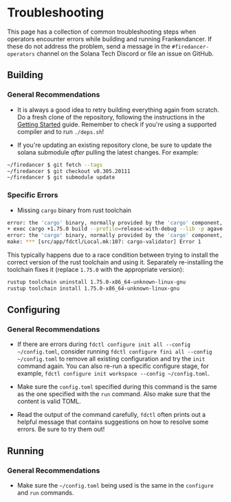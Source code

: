 # Troubleshooting

This page has a collection of common troubleshooting steps when operators
encounter errors while building and running Frankendancer. If these do
not address the problem, send a message in the `#firedancer-operators`
channel on the Solana Tech Discord or file an issue on GitHub.

## Building

### General Recommendations

* It is always a good idea to retry building everything again from scratch.
Do a fresh clone of the repository, following the instructions in the
[Getting Started](./getting-started.md#prerequisites) guide. Remember to
check if you're using a supported compiler and to run `./deps.sh`!

* If you're updating an existing repository clone, be sure to update
the solana submodule _after_ pulling the latest changes. For example:

```sh [bash]
~/firedancer $ git fetch --tags
~/firedancer $ git checkout v0.305.20111
~/firedancer $ git submodule update
```

### Specific Errors

* Missing `cargo` binary from rust toolchain

```sh [bash]
error: the 'cargo' binary, normally provided by the 'cargo' component, is not applicable to the '1.75.0-x86_64-unknown-linux-gnu' toolchain
+ exec cargo +1.75.0 build --profile=release-with-debug --lib -p agave-validator
error: the 'cargo' binary, normally provided by the 'cargo' component, is not applicable to the '1.75.0-x86_64-unknown-linux-gnu' toolchain
make: *** [src/app/fdctl/Local.mk:107: cargo-validator] Error 1
```

This typically happens due to a race condition between trying to install the
correct version of the rust toolchain and using it. Separately re-installing
the toolchain fixes it (replace `1.75.0` with the appropriate version):

```sh [bash]
rustup toolchain uninstall 1.75.0-x86_64-unknown-linux-gnu
rustup toolchain install 1.75.0-x86_64-unknown-linux-gnu
```

## Configuring

### General Recommendations

* If there are errors during `fdctl configure init all --config
~/config.toml`, consider running `fdctl configure fini all --config
~/config.toml` to remove all existing configuration and try the `init`
command again. You can also re-run a specific configure stage, for
example, `fdctl configure init workspace --config ~/config.toml`.

* Make sure the `config.toml` specified during this command is the
same as the one specified with the `run` command. Also make sure
that the content is valid TOML.

* Read the output of the command carefully, `fdctl` often prints out
a helpful message that contains suggestions on how to resolve some
errors. Be sure to try them out!

## Running

### General Recommendations

* Make sure the `~/config.toml` being used is the same in the `configure`
and `run` commands.
